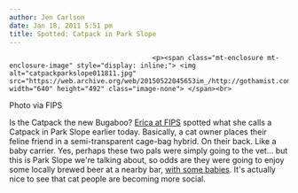 ```yaml
---
author: Jen Carlson
date: Jan 18, 2011 5:51 pm
title: Spotted: Catpack in Park Slope
---
```


	
										<p><span class="mt-enclosure mt-enclosure-image" style="display: inline;"> <img alt="catpackparkslope011811.jpg" src="https://web.archive.org/web/20150522045653im_/http://gothamist.com/attachments/arts_jen/catpackparkslope011811.jpg" width="640" height="492" class="image-none"> </span><br>
<span class="photo_caption">Photo via FIPS</span></p>

<p>Is the Catpack the new Bugaboo? <a href="https://web.archive.org/web/20150522045653/http://www.fuckedinparkslope.com/home/this-just-happened-a-catpack.html">Erica at FIPS</a> spotted what she calls a Catpack in Park Slope earlier today. Basically, a cat owner places their feline friend in a semi-transparent cage-bag hybrid. On their back. Like a baby carrier. Yes, perhaps these two pals were simply going to the vet... but this is Park Slope we&apos;re talking about, so odds are they were going to enjoy some locally brewed beer at a nearby bar, <a href="https://web.archive.org/web/20150522045653/http://gothamist.com/2010/01/15/park_slope_parents_still_bringing_b.php">with some babies</a>. It&apos;s actually nice to see that cat people are becoming more social.</p>					
										
									
				